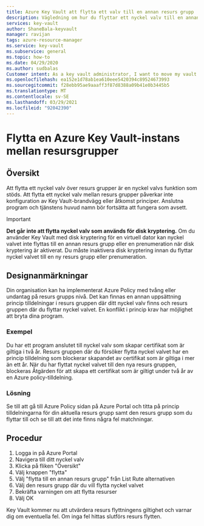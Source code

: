 ```yaml
---
title: Azure Key Vault att flytta ett valv till en annan resurs grupp | Microsoft Docs
description: Vägledning om hur du flyttar ett nyckel valv till en annan resurs grupp.
services: key-vault
author: ShaneBala-keyvault
manager: ravijan
tags: azure-resource-manager
ms.service: key-vault
ms.subservice: general
ms.topic: how-to
ms.date: 04/29/2020
ms.author: sudbalas
Customer intent: As a key vault administrator, I want to move my vault to another resource group.
ms.openlocfilehash: ea152e1d78ab1ea610eee5420394c89524673993
ms.sourcegitcommit: f28ebb95ae9aaaff3f87d8388a09b41e0b3445b5
ms.translationtype: MT
ms.contentlocale: sv-SE
ms.lasthandoff: 03/29/2021
ms.locfileid: "92042390"
---
```

# <a name="moving-an-azure-key-vault-across-resource-groups"></a>Flytta en Azure Key Vault-instans mellan resursgrupper

## <a name="overview"></a>Översikt

Att flytta ett nyckel valv över resurs grupper är en nyckel valvs funktion som stöds. Att flytta ett nyckel valv mellan resurs grupper påverkar inte konfiguration av Key Vault-brandvägg eller åtkomst principer. Anslutna program och tjänstens huvud namn bör fortsätta att fungera som avsett.

> [!IMPORTANT]
> **Det går inte att flytta nyckel valv som används för disk kryptering.**
> Om du använder Key Vault med disk kryptering för en virtuell dator kan nyckel valvet inte flyttas till en annan resurs grupp eller en prenumeration när disk kryptering är aktiverat. Du måste inaktivera disk kryptering innan du flyttar nyckel valvet till en ny resurs grupp eller prenumeration. 

## <a name="design-considerations"></a>Designanmärkningar

Din organisation kan ha implementerat Azure Policy med tvång eller undantag på resurs grupps nivå. Det kan finnas en annan uppsättning princip tilldelningar i resurs gruppen där ditt nyckel valv finns och resurs gruppen där du flyttar nyckel valvet. En konflikt i princip krav har möjlighet att bryta dina program.

### <a name="example"></a>Exempel

Du har ett program anslutet till nyckel valv som skapar certifikat som är giltiga i två år. Resurs gruppen där du försöker flytta nyckel valvet har en princip tilldelning som blockerar skapandet av certifikat som är giltiga i mer än ett år. När du har flyttat nyckel valvet till den nya resurs gruppen, blockeras Åtgärden för att skapa ett certifikat som är giltigt under två år av en Azure policy-tilldelning.

### <a name="solution"></a>Lösning

Se till att gå till Azure Policy sidan på Azure Portal och titta på princip tilldelningarna för din aktuella resurs grupp samt den resurs grupp som du flyttar till och se till att det inte finns några fel matchningar.

## <a name="procedure"></a>Procedur

1. Logga in på Azure Portal
2. Navigera till ditt nyckel valv
3. Klicka på fliken "Översikt"
4. Välj knappen "flytta"
5. Välj "flytta till en annan resurs grupp" från List Rute alternativen
6. Välj den resurs grupp där du vill flytta nyckel valvet
7. Bekräfta varningen om att flytta resurser
8. Välj OK

Key Vault kommer nu att utvärdera resurs flyttningens giltighet och varnar dig om eventuella fel. Om inga fel hittas slutförs resurs flytten. 
